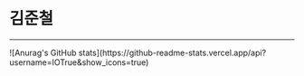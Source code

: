 # 김준철
<hr/>
![Anurag's GitHub stats](https://github-readme-stats.vercel.app/api?username=IOTrue&show_icons=true)